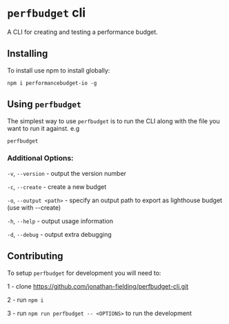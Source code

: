 # `perfbudget` cli

A CLI for creating and testing a performance budget.

## Installing

To install use npm to install globally:

```npm i performancebudget-io -g```

## Using `perfbudget`

The simplest way to use `perfbudget` is to run the CLI along with the file you want to run it against. e.g

```perfbudget```

### Additional Options:

`-v`, `--version` -  output the version number

`-c`, `--create` - create a new budget

`-o`, `--output <path>` - specify an output path to export as lighthouse budget (use with --create)

`-h`, `--help` - output usage information

`-d`, `--debug` - output extra debugging

## Contributing

To setup `perfbudget` for development you will need to:

1 - clone https://github.com/jonathan-fielding/perfbudget-cli.git

2 - run `npm i`

3 - run `npm run perfbudget -- <OPTIONS>` to run the development
